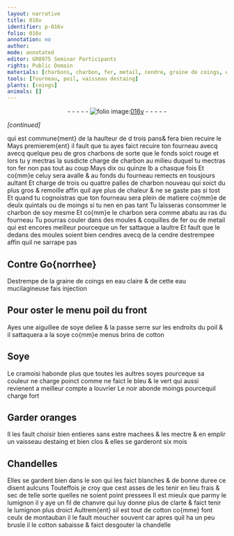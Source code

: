 ```yaml
---
layout: narrative
title: 016v
identifier: p-016v
folio: 016v
annotation: no
author:
mode: annotated
editor: GR8975 Seminar Participants
rights: Public Domain
materials: [charbons, charbon, fer, metail, cendre, graine de coings, eau claire, eau, soye, cotton, Soye, cramoisi, soyes, bleu, vert, noir, oranges, estaing, son, chanvre]
tools: [fourneau, poil, vaisseau destaing]
plants: [coings]
animals: []
---
```


<div class="folio" align="center">- - - - - <a href="http://gallica.bnf.fr/ark:/12148/btv1b10500001g/f38.image" target="_blank"><img src="https://cu-mkp.github.io/2017-workshop-edition/assets/photo-icon.png" alt="folio image: " style="display:inline-block; margin-bottom:-3px;"/>016v</a> - - - - - </div>  
 
*[continued]*
  
qui est commune{ment} de la haulteur de d trois <span class="ms">pans</span>& fera bien
 recuire le Mays premierem{ent} il fault que tu ayes faict recuire ton
 <span class="tl">fourneau</span> avecq avecq quelque peu de gros <span class="m">charbons</span> de sorte que
 le fonds soict rouge et lors tu y mectras la susdicte charge de
 <span class="m">charbon</span> au milieu duquel tu mectras ton <span class="m">fer</span> non pas tout au coup
 Mays dix ou quinze <span class="ms">lb</span> a chasque fois Et co{mm}e celuy sera avalle 
 & au fonds du <span class="tl">fourneau</span> remects en tousjours aultant Et charge
 de trois ou quattre <span class="ms">palle</span>s de <span class="m">charbon</span> nouveau qui soict du plus
 gros & remoille affin quil aye plus de chaleur & ne se gaste pas
 si tost Et quand tu cognoistras que ton <span class="tl">fourneau</span> sera plein de
 matiere co{mm}e de deulx <span class="ms">quintal</span>s ou de moings si tu nen en pas tant
 Tu laisseras consommer le <span class="m">charbon</span> de soy mesme Et co{mm}e le <span class="m">charbon</span>
 sera comme abatu au ras du <span class="tl">fourneau</span> Tu pourras couler dans
 des moules & coquilles de <span class="m">fer</span> ou de <span class="m">metail</span> qui est encores meilleur
 pourceque un <span class="m">fer</span> sattaque a laultre Et fault que le dedans des
 moules soient bien cendres avecq de la <span class="m">cendre</span> destrempee affin
 quil ne sarrape pas
 
 
  

## Contre Go{norrhee}

 
Destrempe de la <span class="m">graine de <span class="pa">coings</span></span> en <span class="m">eau claire</span> & de cette <span class="m">eau</span>
 mucilagineuse fais injection
 
 
  

## Pour oster le menu poil du front

 
Ayes une aiguillee de <span class="m">soye</span> deliee & la passe serre sur les endroits
 du <span class="tl">poil</span> & il sattaquera a la <span class="m">soye</span> co{mm}e menus brins de <span class="m">cotton</span>
 
 
  

## <span class="m">Soye</span>

 
Le <span class="m">cramoisi</span> habonde plus que toutes les aultres <span class="m">soyes</span> pourceque
 sa couleur ne charge poinct comme ne faict le <span class="m">bleu</span> & le <span class="m">vert</span> qui
 aussi revienent a meilleur compte a l<span class="pro">ouvrier</span> Le <span class="m">noir</span> abonde
 moings pourcequil charge fort
 
 
  

## Garder <span class="m">oranges</span>

 
Il les fault choisir bien entieres sans estre machees & les mectre
 & en emplir un <span class="tl">vaisseau d<span class="m">estaing</span></span> et bien clos & elles se garderont
 six mois
 
 
  

## Chandelles

 
Elles se gardent bien dans le <span class="m">son</span> qui les faict blanches & de
 bonne duree ce disent aulcuns Touteffois je croy que cest asses de
 les tenir en lieu frais & sec de telle sorte quelles ne soient point pressees
 Il est mieulx que parmy le lumignon il y aye un fil de <span class="m">chanvre</span> qui luy donne
 plus de clarte & faict tenir le lumignon plus droict Aultrem{ent} sil est tout de
 <span class="m">cotton</span> co{mme} font ceulx de <span class="pl">montauban</span> il le fault moucher souvent car apres quil
 ha un peu brusle il le <span class="m">cotton</span> sabaisse & faict desgouter la chandelle
 
